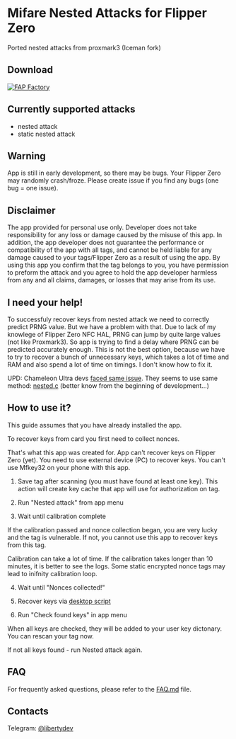 # Mifare Nested Attacks for Flipper Zero

Ported nested attacks from proxmark3 (Iceman fork)

## Download

[![FAP Factory](https://flipc.org/api/v1/AloneLiberty/FlipperNested/badge)](https://flipc.org/AloneLiberty/FlipperNested)

## Currently supported attacks

 - nested attack
 - static nested attack

## Warning

App is still in early development, so there may be bugs. Your Flipper Zero may randomly crash/froze. Please create issue if you find any bugs (one bug = one issue).

## Disclaimer

The app provided for personal use only. Developer does not take responsibility for any loss or damage caused by the misuse of this app. In addition, the app developer does not guarantee the performance or compatibility of the app with all tags, and cannot be held liable for any damage caused to your tags/Flipper Zero as a result of using the app. By using this app you confirm that the tag belongs to you, you have permission to preform the attack and you agree to hold the app developer harmless from any and all claims, damages, or losses that may arise from its use.

## I need **your** help!

To successfuly recover keys from nested attack we need to correctly predict PRNG value. But we have a problem with that. Due to lack of my knowlege of Flipper Zero NFC HAL, PRNG can jump by quite large values (not like Proxmark3). So app is trying to find a delay where PRNG can be predicted accurately enough. This is not the best option, because we have to try to recover a bunch of unnecessary keys, which takes a lot of time and RAM and also spend a lot of time on timings. I don't know how to fix it. 

UPD: Chameleon Ultra devs [faced same issue](https://youtu.be/_wfikmXNQzE?t=202). They seems to use same method: [nested.c](https://github.com/RfidResearchGroup/ChameleonUltra/blob/main/software/src/nested.c) (better know from the beginning of development...)

## How to use it?

This guide assumes that you have already installed the app.

To recover keys from card you first need to collect nonces.

That's what this app was created for. App can't recover keys on Flipper Zero (yet). You need to use external device (PC) to recover keys. You can't use Mfkey32 on your phone with this app.

1. Save tag after scanning (you must have found at least one key). This action will create key cache that app will use for authorization on tag.

2. Run "Nested attack" from app menu

3. Wait until calibration complete

If the calibration passed and nonce collection began, you are very lucky and the tag is vulnerable. If not, you cannot use this app to recover keys from this tag.

Calibration can take a lot of time. If the calibration takes longer than 10 minutes, it is better to see the logs. Some static encrypted nonce tags may lead to inifnity calibration loop.

4. Wait until "Nonces collected!"

5. Recover keys via [desktop script](https://github.com/AloneLiberty/FlipperNestedRecovery)

6. Run "Check found keys" in app menu

When all keys are checked, they will be added to your user key dictonary. You can rescan your tag now. 

If not all keys found - run Nested attack again.

## FAQ

For frequently asked questions, please refer to the [FAQ.md](./FAQ.md) file.

## Contacts

Telegram: [@libertydev](https://t.me/libertydev)
